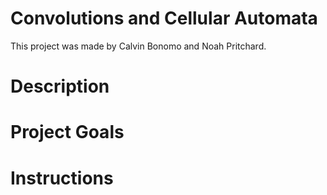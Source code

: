 # Convolutions and Cellular Automata

This project was made by Calvin Bonomo and Noah Pritchard.

# Description

# Project Goals

# Instructions